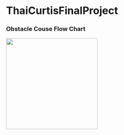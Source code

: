 # ThaiCurtisFinalProject
<h3>Obstacle Couse Flow Chart</h3>
<img src="ObstacleCourse" heights="250" width ="250" "alt="alt+"Flow Chart">
